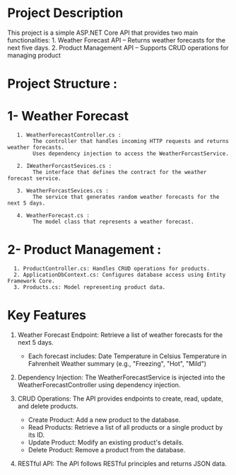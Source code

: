 # Project Description
   This project is a simple ASP.NET Core API that provides two main functionalities:
       1. Weather Forecast API – Returns weather forecasts for the next five days.
       2. Product Management API – Supports CRUD operations for managing product


# Project Structure :
   # 1- Weather Forecast
       1. WeatherForecastController.cs :
            The controller that handles incoming HTTP requests and returns weather forecasts.
            Uses dependency injection to access the WeatherForcastService.

       2. IWeatherForcastSevices.cs :
            The interface that defines the contract for the weather forecast service.

       3. WeatherForcastSevices.cs :
            The service that generates random weather forecasts for the next 5 days.

       4. WeatherForecast.cs :
            The model class that represents a weather forecast.

   # 2- Product Management :
      1. ProductController.cs: Handles CRUD operations for products.
      2. ApplicationDbContext.cs: Configures database access using Entity Framework Core.
      3. Products.cs: Model representing product data.


# Key Features
   1. Weather Forecast Endpoint:
       Retrieve a list of weather forecasts for the next 5 days.
        - Each forecast includes:
             Date
             Temperature in Celsius
             Temperature in Fahrenheit
             Weather summary (e.g., "Freezing", "Hot", "Mild")

   2. Dependency Injection:
        The WeatherForecastService is injected into the WeatherForecastController using dependency 
         injection.

   3. CRUD Operations: The API provides endpoints to create, read, update, and delete products.
        - Create Product: Add a new product to the database.
        - Read Products: Retrieve a list of all products or a single product by its ID.
        - Update Product: Modify an existing product's details.
        - Delete Product: Remove a product from the database.

          
   4. RESTful API:
        The API follows RESTful principles and returns JSON data.
   

